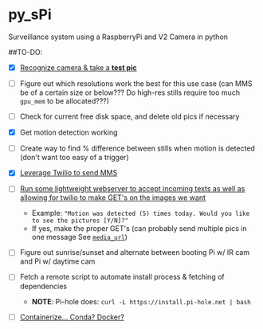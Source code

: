 # py_sPi
Surveillance system using a RaspberryPi and V2 Camera in python

##TO-DO:

- [x] [Recognize camera & take a ](https://thepihut.com/blogs/raspberry-pi-tutorials/16021420-how-to-install-use-the-raspberry-pi-camera)[**test pic**](https://www.raspberrypi.org/documentation/usage/camera/raspicam/raspistill.md)
- [ ] Figure out which resolutions work the best for this use case (can MMS be of a certain size or below??? Do high-res stills require too much `gpu_mem` to be allocated???)
- [ ] Check for current free disk space, and delete old pics if necessary
- [x] Get motion detection working
- [ ] Create way to find % difference between stills when motion is detected (don't want too easy of a trigger)
- [x] [Leverage Twilio to send MMS](https://www.twilio.com/docs/libraries/python)
- [ ] [Run some lightweight webserver to accept incoming texts as well as allowing for twilio to make GET's on the images we want](https://github.com/scottx611x/Website/blob/master/scripts/python/sms_automation.py#L31)
  - Example: `"Motion was detected (5) times today. Would you like to see the pictures [Y/N]?"`
  - If yes, make the proper GET's (can probably send multiple pics in one message See [`media_url`](https://www.twilio.com/docs/quickstart/python/sms/sending-via-rest))
- [ ] Figure out sunrise/sunset and alternate between booting Pi w/ IR cam and Pi w/ daytime cam
- [ ] Fetch a remote script to automate install process & fetching of dependencies
  - **NOTE**: Pi-hole does: `curl -L https://install.pi-hole.net | bash`
- [ ] [Containerize... Conda? Docker?](https://github.com/umiddelb/armhf/wiki/Get-Docker-up-and-running-on-the-RaspberryPi-(ARMv6)-in-four-steps-(Wheezy))

